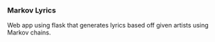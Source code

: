 ### Markov Lyrics
Web app using flask that generates lyrics based off given artists using Markov chains.
